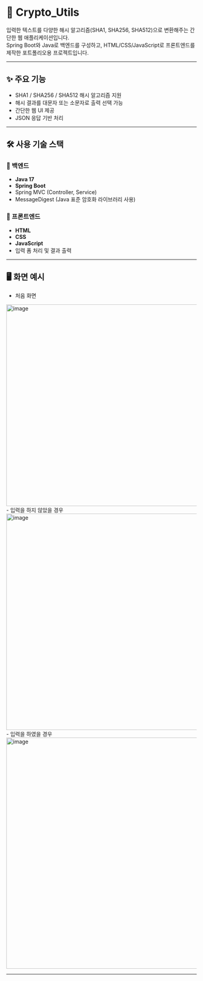 # 🔐 Crypto_Utils

입력한 텍스트를 다양한 해시 알고리즘(SHA1, SHA256, SHA512)으로 변환해주는 간단한 웹 애플리케이션입니다.  
Spring Boot와 Java로 백엔드를 구성하고, HTML/CSS/JavaScript로 프론트엔드를 제작한 포트폴리오용 프로젝트입니다.

---

## ✨ 주요 기능

- SHA1 / SHA256 / SHA512 해시 알고리즘 지원
- 해시 결과를 대문자 또는 소문자로 출력 선택 가능
- 간단한 웹 UI 제공
- JSON 응답 기반 처리

---

## 🛠 사용 기술 스택

### 📌 백엔드
- **Java 17**
- **Spring Boot**
- Spring MVC (Controller, Service)
- MessageDigest (Java 표준 암호화 라이브러리 사용)

### 🎨 프론트엔드
- **HTML**
- **CSS**
- **JavaScript**
- 입력 폼 처리 및 결과 출력

---

## 🖥 화면 예시
- 처음 화면
<img width="532" alt="image" src="https://github.com/user-attachments/assets/f5cf9e1b-2119-491a-a921-87cc8986799d" />
- 입력을 하지 않았을 경우
  <img width="571" alt="image" src="https://github.com/user-attachments/assets/a5f68b1f-ac00-4d5b-ad20-f8d2abfff6f7" />
- 입력을 하였을 경우
  <img width="610" alt="image" src="https://github.com/user-attachments/assets/62a49fe0-57b4-479b-a89c-c43c7c2d7827" />



---
